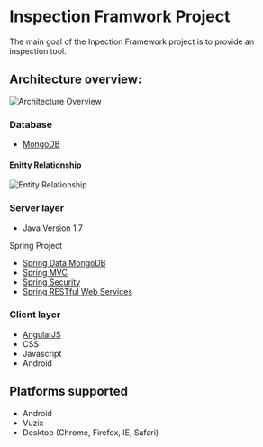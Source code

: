 # Inspection Framwork Project

The main goal of the Inpection Framework project is to provide an inspection tool.

## Architecture overview:

![Architecture Overview](https://cloud.githubusercontent.com/assets/1556931/5489347/a3290a44-86c8-11e4-8fb7-be10b2278bd4.png)

### Database

* [MongoDB](http://www.mongodb.org/)

#### Enitty Relationship
![Entity Relationship](https://cloud.githubusercontent.com/assets/1556931/5489386/1cd566f8-86c9-11e4-8de8-01983e5ac54c.png)


### Server layer

* Java Version 1.7

Spring Project

* [Spring Data MongoDB](http://projects.spring.io/spring-data-mongodb/)
* [Spring MVC](http://projects.spring.io/spring-framework/)
* [Spring Security](http://projects.spring.io/spring-security/)
* [Spring RESTful Web Services](http://projects.spring.io/spring-hateoas/)

### Client layer

* [AngularJS](http://angularjs.org/)
* CSS
* Javascript
* Android

## Platforms supported

* Android
* Vuzix 
* Desktop (Chrome, Firefox, IE, Safari)
